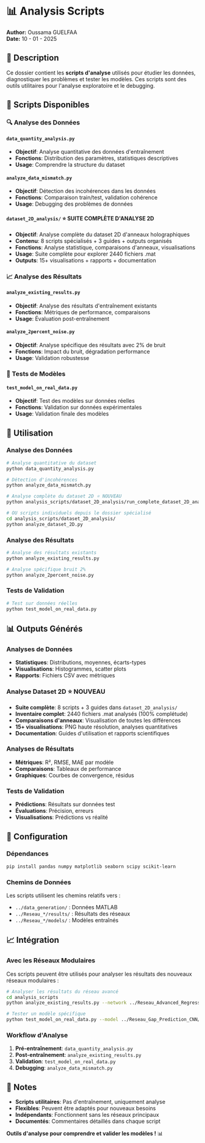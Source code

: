 # 📊 Analysis Scripts

**Author:** Oussama GUELFAA  
**Date:** 10 - 01 - 2025

## 📖 Description

Ce dossier contient les **scripts d'analyse** utilisés pour étudier les données, diagnostiquer les problèmes et tester les modèles. Ces scripts sont des outils utilitaires pour l'analyse exploratoire et le debugging.

## 📁 Scripts Disponibles

### 🔍 Analyse des Données

#### `data_quantity_analysis.py`
- **Objectif**: Analyse quantitative des données d'entraînement
- **Fonctions**: Distribution des paramètres, statistiques descriptives
- **Usage**: Comprendre la structure du dataset

#### `analyze_data_mismatch.py`
- **Objectif**: Détection des incohérences dans les données
- **Fonctions**: Comparaison train/test, validation cohérence
- **Usage**: Debugging des problèmes de données

#### `dataset_2D_analysis/` ⭐ **SUITE COMPLÈTE D'ANALYSE 2D**
- **Objectif**: Analyse complète du dataset 2D d'anneaux holographiques
- **Contenu**: 8 scripts spécialisés + 3 guides + outputs organisés
- **Fonctions**: Analyse statistique, comparaisons d'anneaux, visualisations
- **Usage**: Suite complète pour explorer 2440 fichiers .mat
- **Outputs**: 15+ visualisations + rapports + documentation

### 📈 Analyse des Résultats

#### `analyze_existing_results.py`
- **Objectif**: Analyse des résultats d'entraînement existants
- **Fonctions**: Métriques de performance, comparaisons
- **Usage**: Évaluation post-entraînement

#### `analyze_2percent_noise.py`
- **Objectif**: Analyse spécifique des résultats avec 2% de bruit
- **Fonctions**: Impact du bruit, dégradation performance
- **Usage**: Validation robustesse

### 🧪 Tests de Modèles

#### `test_model_on_real_data.py`
- **Objectif**: Test des modèles sur données réelles
- **Fonctions**: Validation sur données expérimentales
- **Usage**: Validation finale des modèles

## 🚀 Utilisation

### Analyse des Données
```bash
# Analyse quantitative du dataset
python data_quantity_analysis.py

# Détection d'incohérences
python analyze_data_mismatch.py

# Analyse complète du dataset 2D ⭐ NOUVEAU
python analysis_scripts/dataset_2D_analysis/run_complete_dataset_2D_analysis.py

# OU scripts individuels depuis le dossier spécialisé
cd analysis_scripts/dataset_2D_analysis/
python analyze_dataset_2D.py
```

### Analyse des Résultats
```bash
# Analyse des résultats existants
python analyze_existing_results.py

# Analyse spécifique bruit 2%
python analyze_2percent_noise.py
```

### Tests de Validation
```bash
# Test sur données réelles
python test_model_on_real_data.py
```

## 📊 Outputs Générés

### Analyses de Données
- **Statistiques**: Distributions, moyennes, écarts-types
- **Visualisations**: Histogrammes, scatter plots
- **Rapports**: Fichiers CSV avec métriques

### Analyse Dataset 2D ⭐ NOUVEAU
- **Suite complète**: 8 scripts + 3 guides dans `dataset_2D_analysis/`
- **Inventaire complet**: 2440 fichiers .mat analysés (100% complétude)
- **Comparaisons d'anneaux**: Visualisation de toutes les différences
- **15+ visualisations**: PNG haute résolution, analyses quantitatives
- **Documentation**: Guides d'utilisation et rapports scientifiques

### Analyses de Résultats
- **Métriques**: R², RMSE, MAE par modèle
- **Comparaisons**: Tableaux de performance
- **Graphiques**: Courbes de convergence, résidus

### Tests de Validation
- **Prédictions**: Résultats sur données test
- **Évaluations**: Précision, erreurs
- **Visualisations**: Prédictions vs réalité

## 🔧 Configuration

### Dépendances
```bash
pip install pandas numpy matplotlib seaborn scipy scikit-learn
```

### Chemins de Données
Les scripts utilisent les chemins relatifs vers :
- `../data_generation/` : Données MATLAB
- `../Reseau_*/results/` : Résultats des réseaux
- `../Reseau_*/models/` : Modèles entraînés

## 📈 Intégration

### Avec les Réseaux Modulaires
Ces scripts peuvent être utilisés pour analyser les résultats des nouveaux réseaux modulaires :

```bash
# Analyser les résultats du réseau avancé
cd analysis_scripts
python analyze_existing_results.py --network ../Reseau_Advanced_Regressor

# Tester un modèle spécifique
python test_model_on_real_data.py --model ../Reseau_Gap_Prediction_CNN/models/best_model.pth
```

### Workflow d'Analyse
1. **Pré-entraînement**: `data_quantity_analysis.py`
2. **Post-entraînement**: `analyze_existing_results.py`
3. **Validation**: `test_model_on_real_data.py`
4. **Debugging**: `analyze_data_mismatch.py`

## 📝 Notes

- **Scripts utilitaires**: Pas d'entraînement, uniquement analyse
- **Flexibles**: Peuvent être adaptés pour nouveaux besoins
- **Indépendants**: Fonctionnent sans les réseaux principaux
- **Documentés**: Commentaires détaillés dans chaque script

**Outils d'analyse pour comprendre et valider les modèles !** 📊
